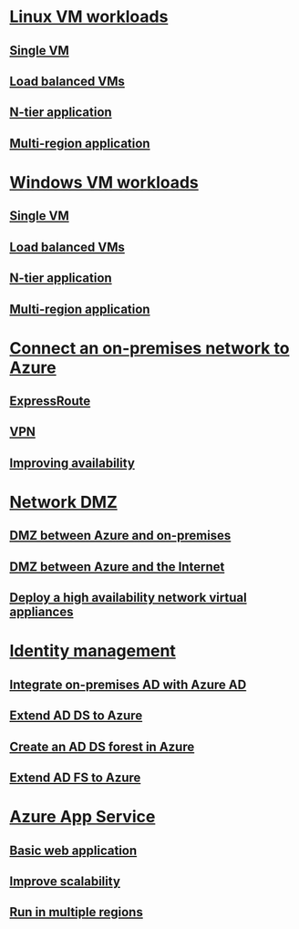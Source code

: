 # [Linux VM workloads](virtual-machines-linux/index.md)
## [Single VM](virtual-machines-linux/single-vm.md)
## [Load balanced VMs](virtual-machines-linux/multi-vm.md)
## [N-tier application](virtual-machines-linux/n-tier.md)  
## [Multi-region application](virtual-machines-linux/multi-region-application.md)

# [Windows VM workloads](virtual-machines-windows/index.md)
## [Single VM](virtual-machines-windows/single-vm.md)
## [Load balanced VMs](virtual-machines-windows/multi-vm.md)
## [N-tier application](virtual-machines-windows/n-tier.md)  
## [Multi-region application](virtual-machines-windows/multi-region-application.md)

# [Connect an on-premises network to Azure](hybrid-networking/index.md)
## [ExpressRoute](hybrid-networking/expressroute.md)
## [VPN](hybrid-networking/vpn.md)
## [Improving availability](hybrid-networking/expressroute-vpn-failover.md)

# [Network DMZ](dmz/index.md)
## [DMZ between Azure and on-premises](dmz/secure-vnet-hybrid.md)
## [DMZ between Azure and the Internet](dmz/secure-vnet-dmz.md)
## [Deploy a high availability network virtual appliances](dmz/nva-ha.md)

# [Identity management](identity/index.md)
## [Integrate on-premises AD with Azure AD](identity/azure-ad.md)
## [Extend AD DS to Azure](identity/adds-extend-domain.md)
## [Create an AD DS forest in Azure](identity/adds-forest.md)
## [Extend AD FS to Azure](identity/adfs.md)

# [Azure App Service](app-service/index.md)
## [Basic web application](app-service/basic-web-app.md)
## [Improve scalability](app-service/scalable-web-app.md)
## [Run in multiple regions](app-service/multi-region-web-app.md)

